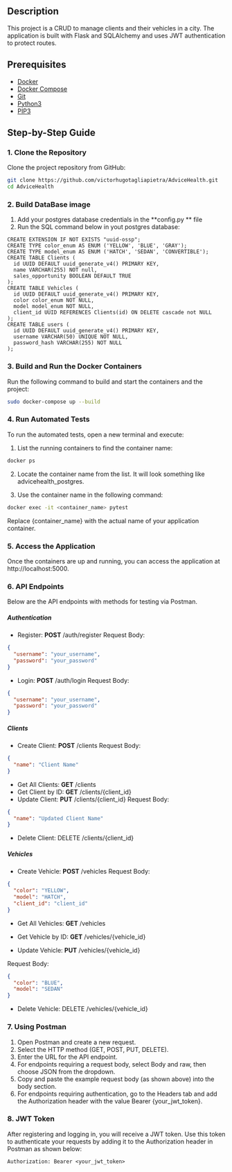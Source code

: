 ## Description

This project is a CRUD to manage clients and their vehicles in a city. The application is built with Flask and SQLAlchemy and uses JWT authentication to protect routes.

## Prerequisites

- [Docker](https://docs.docker.com/engine/install/)
- [Docker Compose](https://docs.docker.com/compose/install/)
- [Git](https://git-scm.com/book/en/v2/Getting-Started-Installing-Git)
- [Python3](https://www.python.org/downloads/)
- [PIP3](https://www.python.org/downloads/)

## Step-by-Step Guide

### 1. Clone the Repository

Clone the project repository from GitHub:

```sh
git clone https://github.com/victorhugotagliapietra/AdviceHealth.git
cd AdviceHealth
```

### 2. Build DataBase image

1. Add your postgres database credentials in the **config.py ** file
2. Run the SQL command below in yout postgres database:

```
CREATE EXTENSION IF NOT EXISTS "uuid-ossp";
CREATE TYPE color_enum AS ENUM ('YELLOW', 'BLUE', 'GRAY');
CREATE TYPE model_enum AS ENUM ('HATCH', 'SEDAN', 'CONVERTIBLE');
CREATE TABLE Clients (
  id UUID DEFAULT uuid_generate_v4() PRIMARY KEY,
  name VARCHAR(255) NOT null,
  sales_opportunity BOOLEAN DEFAULT TRUE
);
CREATE TABLE Vehicles (
  id UUID DEFAULT uuid_generate_v4() PRIMARY KEY,
  color color_enum NOT NULL,
  model model_enum NOT NULL,
  client_id UUID REFERENCES Clients(id) ON DELETE cascade not NULL
);
CREATE TABLE users (
  id UUID DEFAULT uuid_generate_v4() PRIMARY KEY,
  username VARCHAR(50) UNIQUE NOT NULL,
  password_hash VARCHAR(255) NOT NULL
);
```

### 3. Build and Run the Docker Containers

Run the following command to build and start the containers and the project:

```sh
sudo docker-compose up --build
```

### 4. Run Automated Tests

To run the automated tests, open a new terminal and execute:

1. List the running containers to find the container name:

```sh
docker ps
```

2. Locate the container name from the list. It will look something like advicehealth_postgres.

3. Use the container name in the following command:

```sh
docker exec -it <container_name> pytest
```

Replace {container_name} with the actual name of your application container.

### 5. Access the Application

Once the containers are up and running, you can access the application at http://localhost:5000.

### 6. API Endpoints

Below are the API endpoints with methods for testing via Postman.

##### Authentication

- Register: **POST** /auth/register
  Request Body:

```json
{
  "username": "your_username",
  "password": "your_password"
}
```

- Login: **POST** /auth/login
  Request Body:

```json
{
  "username": "your_username",
  "password": "your_password"
}
```

##### Clients

- Create Client: **POST** /clients
  Request Body:

```json
{
  "name": "Client Name"
}
```

- Get All Clients: **GET** /clients
- Get Client by ID: **GET** /clients/{client_id}
- Update Client: **PUT** /clients/{client_id}
  Request Body:

```json
{
  "name": "Updated Client Name"
}
```

- Delete Client: DELETE /clients/{client_id}

##### Vehicles

- Create Vehicle: **POST** /vehicles
  Request Body:

```json
{
  "color": "YELLOW",
  "model": "HATCH",
  "client_id": "client_id"
}
```

- Get All Vehicles: **GET** /vehicles

- Get Vehicle by ID: **GET** /vehicles/{vehicle_id}

- Update Vehicle: **PUT** /vehicles/{vehicle_id}

Request Body:

```json
{
  "color": "BLUE",
  "model": "SEDAN"
}
```

- Delete Vehicle: DELETE /vehicles/{vehicle_id}

### 7. Using Postman

1. Open Postman and create a new request.
2. Select the HTTP method (GET, POST, PUT, DELETE).
3. Enter the URL for the API endpoint.
4. For endpoints requiring a request body, select Body and raw, then choose JSON from the dropdown.
5. Copy and paste the example request body (as shown above) into the body section.
6. For endpoints requiring authentication, go to the Headers tab and add the Authorization header with the value Bearer {your_jwt_token}.

### 8. JWT Token

After registering and logging in, you will receive a JWT token. Use this token to authenticate your requests by adding it to the Authorization header in Postman as shown below:

```http
Authorization: Bearer <your_jwt_token>
```

